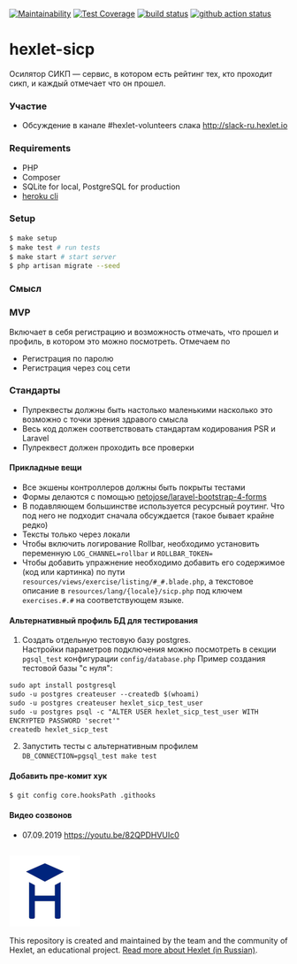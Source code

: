 [![Maintainability](https://api.codeclimate.com/v1/badges/117a4957bde29b93eb7b/maintainability)](https://codeclimate.com/github/Hexlet/hexlet-sicp/maintainability)
[![Test Coverage](https://api.codeclimate.com/v1/badges/117a4957bde29b93eb7b/test_coverage)](https://codeclimate.com/github/Hexlet/hexlet-sicp/test_coverage)
[![build status](https://travis-ci.org/Hexlet/hexlet-sicp.svg?branch=master)](https://travis-ci.com/Hexlet/hexlet-sicp)
[![github action status](https://github.com/Hexlet/hexlet-sicp/workflows/Main%20workflow/badge.svg)](https://github.com/Hexlet/hexlet-sicp/actions)
# hexlet-sicp

Осилятор СИКП &mdash; сервис, в котором есть рейтинг тех, кто проходит сикп, и каждый отмечает что он прошел.

### Участие

* Обсуждение в канале #hexlet-volunteers слака http://slack-ru.hexlet.io

### Requirements

* PHP
* Composer
* SQLite for local, PostgreSQL for production
* [heroku cli](https://devcenter.heroku.com/articles/heroku-cli#download-and-install)

### Setup

```sh
$ make setup
$ make test # run tests
$ make start # start server
$ php artisan migrate --seed
```

### Смысл


### MVP

Включает в себя регистрацию и возможность отмечать, что прошел и профиль, в котором это можно посмотреть. Отмечаем по 
* Регистрация по паролю
* Регистрация через соц сети

### Стандарты

* Пулреквесты должны быть настолько маленькими насколько это возможно с точки зрения здравого смысла
* Весь код должен соответствовать стандартам кодирования PSR и Laravel
* Пулреквест должен проходить все проверки

#### Прикладные вещи

* Все экшены контроллеров должны быть покрыты тестами
* Формы делаются с помощью [netojose/laravel-bootstrap-4-forms](https://github.com/netojose/laravel-bootstrap-4-forms)
* В подавляющем большинстве используется ресурсный роутинг. Что под него не подходит сначала обсуждается (такое бывает крайне редко)
* Тексты только через локали
* Чтобы включить логирование Rollbar, необходимо установить переменную `LOG_CHANNEL=rollbar` и `ROLLBAR_TOKEN=`
* Чтобы добавить упражнение необходимо добавить его содержимое (код или картинка) по пути `resources/views/exercise/listing/#_#.blade.php`, а текстовое описание в `resources/lang/{locale}/sicp.php` под ключем `exercises.#.#` на соответствующем языке.

#### Альтернативный профиль БД для тестирования

1. Создать отдельную тестовую базу postgres.  
Настройки параметров подключения можно посмотреть в секции `pgsql_test` конфигурации `config/database.php`
Пример создания тестовой базы "с нуля":
```shell
sudo apt install postgresql
sudo -u postgres createuser --createdb $(whoami)
sudo -u postgres createuser hexlet_sicp_test_user
sudo -u postgres psql -c "ALTER USER hexlet_sicp_test_user WITH ENCRYPTED PASSWORD 'secret'"
createdb hexlet_sicp_test
```
2. Запустить тесты с альтернативным профилем `DB_CONNECTION=pgsql_test make test`

#### Добавить пре-комит хук

```shell
$ git config core.hooksPath .githooks
```

#### Видео созвонов
* 07.09.2019 https://youtu.be/82QPDHVUIc0

##
[![Hexlet Ltd. logo](https://raw.githubusercontent.com/Hexlet/hexletguides.github.io/master/images/hexlet_logo128.png)](https://ru.hexlet.io/pages/about?utm_source=github&utm_medium=link&utm_campaign=exercises-javascript)

This repository is created and maintained by the team and the community of Hexlet, an educational project. [Read more about Hexlet (in Russian)](https://ru.hexlet.io/pages/about?utm_source=github&utm_medium=link&utm_campaign=exercises-javascript).
##
